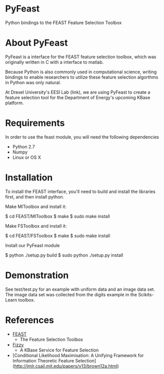 PyFeast
====
Python bindings to the FEAST Feature Selection Toolbox

About PyFeast
=============

PyFeast is a interface for the FEAST feature selection toolbox, which was
originally written in C with a interface to matlab.

Because Python is also commonly used in computational science, writing bindings 
to enable researchers to utilize these feature selection algorthms in Python 
was only natural.

At Drexel University's EESI Lab (link), we are using PyFeast to create a feature
selection tool for the Department of Energy's upcoming KBase platform.

 
Requirements
============
In order to use the feast module, you will need the following dependencies

* Python 2.7
* Numpy
* Linux or OS X 

Installation
============
To install the FEAST interface, you'll need to build and install the libraries 
first, and then install python.

Make MIToolbox and install it:

$ cd FEAST/MIToolbox
$ make
$ sudo make install

Make FSToolbox and install it:

$ cd FEAST/FSToolbox
$ make
$ sudo make install

Install our PyFeast module

$ python ./setup.py build
$ sudo python ./setup.py install


Demonstration
=============
See test/test.py for an example with uniform data and an image
data set. The image data set was collected from the digits example in 
the Scikits-Learn toolbox.

References
==========
* [FEAST](http://www.cs.man.ac.uk/~gbrown/fstoolbox/) 
  - The Feature Selection Toolbox  
* [Fizzy](http://www.kbase.us/developer-zone/api-documentation/fizzy-feature-selection-service/) 
  - A KBase Service for Feature Selection
* [Conditional Likelihood Maximisation: A Unifying Framework for Information Theoretic Feature Selection]
(http://jmlr.csail.mit.edu/papers/v13/brown12a.html) 
